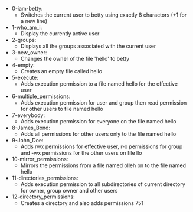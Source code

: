 - 0-iam-betty:
	- Switches the current user to betty using exactly 8 charactors (+1 for a new line)
- 1-who_am_i:
	- Display the currently active user
- 2-groups:
	- Displays all the groups associated with the current user
- 3-new_owner:
	- Changes the owner of the file 'hello' to betty
- 4-empty:
	- Creates an empty file called hello
- 5-execute:
	- Adds execution permission to a file named hello for the effective user
- 6-multiple_permissions:
	- Adds execution permission for user and group then read permission for other users to file named hello
- 7-everybody:
	- Adds execution permission for everyone on the file named hello
- 8-James_Bond:
	- Adds all permissions for other users only to the file named hello
- 9-John_Doe:
	- Adds rwx permissions for effective user, r-x permissions for group and -wx permissions for the other users on file llo
- 10-mirror_permissions:
	- Mirrors the permissions from a file named olleh on to the file named hello
- 11-directories_permissions:
	- Adds execution permission to all subdirectories of current directory for owner, group owner and other users
- 12-directory_permissions:
	- Creates a directory and also adds permissions 751
